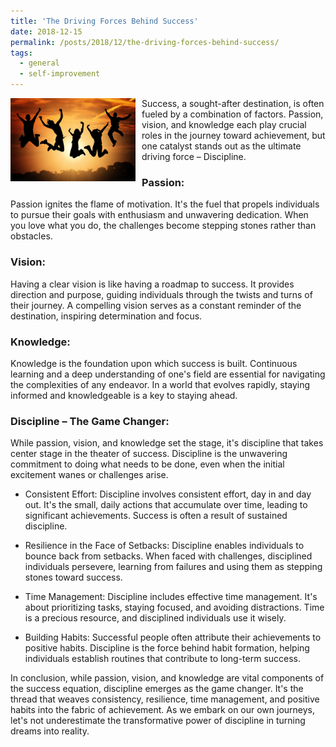 ```yaml
---
title: 'The Driving Forces Behind Success'
date: 2018-12-15
permalink: /posts/2018/12/the-driving-forces-behind-success/
tags:
  - general
  - self-improvement
---
```


<img width="200" alt="success" src="/images/posts/the-driving-forces-behind-success.jpg" style="float: left; margin-right: 10px;" /> Success, a sought-after destination, is often fueled by a combination of factors. Passion, vision, and knowledge each play crucial roles in the journey toward achievement, but one catalyst stands out as the ultimate driving force – Discipline.

### Passion:
Passion ignites the flame of motivation. It's the fuel that propels individuals to pursue their goals with enthusiasm and unwavering dedication. When you love what you do, the challenges become stepping stones rather than obstacles.

### Vision:
Having a clear vision is like having a roadmap to success. It provides direction and purpose, guiding individuals through the twists and turns of their journey. A compelling vision serves as a constant reminder of the destination, inspiring determination and focus.

### Knowledge:
Knowledge is the foundation upon which success is built. Continuous learning and a deep understanding of one's field are essential for navigating the complexities of any endeavor. In a world that evolves rapidly, staying informed and knowledgeable is a key to staying ahead.

### Discipline – The Game Changer:
While passion, vision, and knowledge set the stage, it's discipline that takes center stage in the theater of success. Discipline is the unwavering commitment to doing what needs to be done, even when the initial excitement wanes or challenges arise.

* Consistent Effort:
Discipline involves consistent effort, day in and day out. It's the small, daily actions that accumulate over time, leading to significant achievements. Success is often a result of sustained discipline.

* Resilience in the Face of Setbacks:
Discipline enables individuals to bounce back from setbacks. When faced with challenges, disciplined individuals persevere, learning from failures and using them as stepping stones toward success.

* Time Management:
Discipline includes effective time management. It's about prioritizing tasks, staying focused, and avoiding distractions. Time is a precious resource, and disciplined individuals use it wisely.

* Building Habits:
Successful people often attribute their achievements to positive habits. Discipline is the force behind habit formation, helping individuals establish routines that contribute to long-term success.

In conclusion, while passion, vision, and knowledge are vital components of the success equation, discipline emerges as the game changer. It's the thread that weaves consistency, resilience, time management, and positive habits into the fabric of achievement. As we embark on our own journeys, let's not underestimate the transformative power of discipline in turning dreams into reality.
